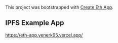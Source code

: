 This project was bootstrapped with [Create Eth App](https://github.com/paulrberg/create-eth-app).

## IPFS Example App

https://eth-app.yenerk95.vercel.app/
